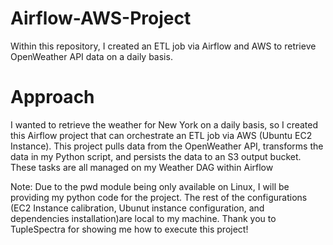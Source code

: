 # Airflow-AWS-Project
Within this repository, I created an ETL job via Airflow and AWS to retrieve OpenWeather API data on a daily basis.


# Approach
I wanted to retrieve the weather for New York on a daily basis, so I created this Airflow project that can orchestrate an ETL job via AWS (Ubuntu EC2 Instance).
This project pulls data from the OpenWeather API, transforms the data in my Python script, and persists the data to an S3 output bucket. 
These tasks are all managed on my Weather DAG within Airflow

Note: Due to the pwd module being only available on Linux, I will be providing my python code for the project. 
The rest of the configurations (EC2 Instance calibration, Ubunut instance configuration, and dependencies installation)are local to my machine.
Thank you to TupleSpectra for showing me how to execute this project!


